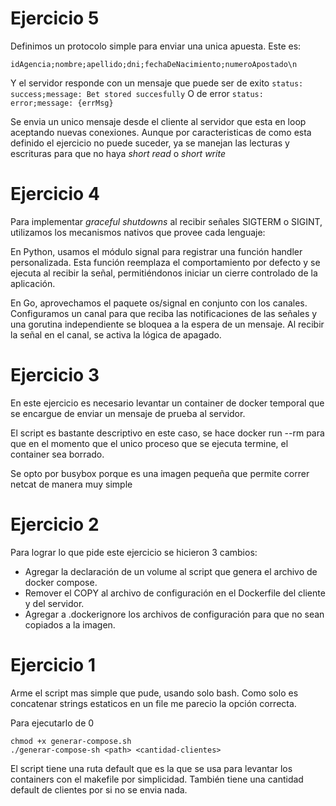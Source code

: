 # Ejercicio 5

Definimos un protocolo simple para enviar una unica apuesta. Este es:

`idAgencia;nombre;apellido;dni;fechaDeNacimiento;numeroApostado\n`

Y el servidor responde con un mensaje que puede ser de exito `status: success;message: Bet stored succesfully` O de error `status: error;message: {errMsg}`

Se envia un unico mensaje desde el cliente al servidor que esta en loop aceptando nuevas conexiones. Aunque por caracteristicas de como esta definido el ejercicio no puede suceder, ya se manejan las lecturas y escrituras para que no haya _short read_ o _short write_

# Ejercicio 4

Para implementar _graceful shutdowns_ al recibir señales SIGTERM o SIGINT, utilizamos los mecanismos nativos que provee cada lenguaje:

En Python, usamos el módulo signal para registrar una función handler personalizada. Esta función reemplaza el comportamiento por defecto y se ejecuta al recibir la señal, permitiéndonos iniciar un cierre controlado de la aplicación.

En Go, aprovechamos el paquete os/signal en conjunto con los canales. Configuramos un canal para que reciba las notificaciones de las señales y una gorutina independiente se bloquea a la espera de un mensaje. Al recibir la señal en el canal, se activa la lógica de apagado.

# Ejercicio 3

En este ejercicio es necesario levantar un container de docker temporal que se encargue de enviar un mensaje de prueba al servidor.

El script es bastante descriptivo en este caso, se hace docker run --rm para que en el momento que el unico proceso que se ejecuta termine, el container sea borrado.

Se opto por busybox porque es una imagen pequeña que permite correr netcat de manera muy simple

# Ejercicio 2

Para lograr lo que pide este ejercicio se hicieron 3 cambios:
* Agregar la declaración de un volume al script que genera el archivo de docker compose.
* Remover el COPY al archivo de configuración en el Dockerfile del cliente y del servidor.
* Agregar a .dockerignore los archivos de configuración para que no sean copiados a la imagen.

# Ejercicio 1

Arme el script mas simple que pude, usando solo bash. Como solo es concatenar strings estaticos en un file me parecio la opción correcta.

Para ejecutarlo de 0

```
chmod +x generar-compose.sh
./generar-compose-sh <path> <cantidad-clientes>
```

El script tiene una ruta default que es la que se usa para levantar los containers con el makefile por simplicidad. También tiene una cantidad default de clientes por si no se envia nada.
